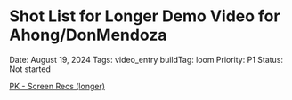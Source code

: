 # Shot List for Longer Demo Video for Ahong/DonMendoza

Date: August 19, 2024
Tags: video_entry
buildTag: loom
Priority: P1
Status: Not started

[PK - Screen Recs (longer)](Shot%20List%20for%20Longer%20Demo%20Video%20for%20Ahong%20DonMendo%202dfbfb274f4e460798ad10f99d714c71/PK%20-%20Screen%20Recs%20(longer)%2024544f2d056248e0bfb4dcbe8077401e.csv)